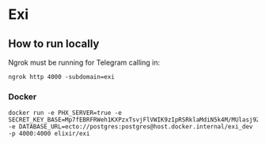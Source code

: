 # Exi

## How to run locally

Ngrok must be running for Telegram calling in:

    ngrok http 4000 -subdomain=exi

### Docker

    docker run -e PHX_SERVER=true -e SECRET_KEY_BASE=Mp7fEBRFRWeh1KXPzxTsvjFlVWIK9zIpRSRklaMdiN5k4M/MUlasj9ZrSo9BmEYG -e DATABASE_URL=ecto://postgres:postgres@host.docker.internal/exi_dev -p 4000:4000 elixir/exi
